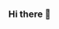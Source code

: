 ### Hi there 👋

<!--
**summ2020/summ2020** is a ✨ _special_ ✨ repository because its `README.md` (this file) appears on your GitHub profile.

Here are some ideas to get you started:

Hi, my name is Mingming Su. I'm a Ph.D. student in Department of Civil Engineering, Zhejiang University, supervised by [Prof. Ning Guo](https://person.zju.edu.cn/nguo). I major in Geotechnical Engineering.

My research areas include: deep learning, computational mechanics, numerical simulation, differentiable physics, etc. Specifically, I am particularly interested in data-driven computational mechanics, physics-informed neural networks (PINNs), graph neural networks (GNNs), etc.

![](https://github-readme-stats.vercel.app/api?username=summ2020&show_icons=true&theme=transparent)


![Visitor Count](https://profile-counter.glitch.me/summ2020/count.svg)

![Top Langs](https://github-readme-stats.vercel.app/api/top-langs/?username=summ2020&layout=compact&theme=tokyonight)
